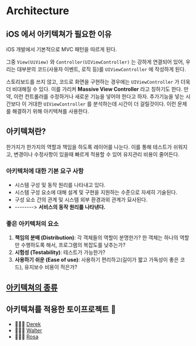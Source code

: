 # Architecture

## iOS 에서 아키텍쳐가 필요한 이유

iOS 개발에서 기본적으로 MVC 패턴을 따르게 된다.

그중 `View(UiView)` 와 `Controller(UIViewController)` 는 강하게 연결되어 있어, 우리는 대부분의 코드(사용자 이벤트, 로직 등)를 `UIViewController` 에 작성하게 된다.

스토리보드를 쓰지 않고, 코드로 화면을 구현하는 경우에는 `UIViewController` 가 더욱더 비대해질 수 있다. 이를 가리켜 **Massive View Controller** 라고 칭하기도 한다.
만약, 이런 컨트롤러를 수정하거나 새로운 기능을 넣어야 한다고 하자. 추가기능을 넣는 시간보다 이 거대한 `UIViewController` 를 분석하는데 시간이 더 걸릴것이다. 이런 문제를 해결하기 위해 아키텍쳐를 사용한다.

## 아키텍쳐란?

한가지가 한가지의 역할과 책임을 하도록 레이어를 나눈다.
이를 통해 테스트가 쉬워지고, 변경이나 수정사항이 있을때 빠르게 적용할 수 있어 유지관리 비용이 줄어든다.

### 아키텍처에 대한 기본 요구 사항

- 시스템 구성 및 동작 원리를 나타내고 있다.
- 시스템 구성 요소에 대해 설계 및 구현을 지원하는 수준으로 자세히 기술된다.
- 구성 요소 간의 관계 및 시스템 외부 환경과외 관계가 묘사된다.
- --------> **서비스의 동작 원리를 나타낸다.**

### 좋은 아키텍처의 요소

1. **책임의 분배 (Distribution)**:
   각 객체들의 역할이 분명한가?
   한 객체는 하나의 역할만 수행하도록 해서, 프로그램의 복잡도를 낮추는가?
2. **시험성 (Testability)**:
   테스트가 가능한가?
3. **사용하기 쉬운 (Ease of use)**:
   사용하기 편리하고(길이가 짧고 가독성이 좋은 코드), 유지보수 비용이 적은가?

## [아키텍쳐의 종류](./patterns.md)

## 아키텍쳐를 적용한 토이프로젝트 🧸

- 🧑🏻‍💻 [Derek](https://github.com/derek1119)
- 👨🏻‍💻 [Walter](https://github.com/taeuk178)
- 👩🏼‍💻 [Rosa](../Rosa/1week/)
